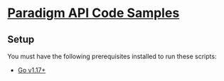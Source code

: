 # [Paradigm API Code Samples](https://docs.paradigm.co/)

## Setup

You must have the following prerequisites installed to run these scripts:
* [Go v1.17+](https://golang.org/)
